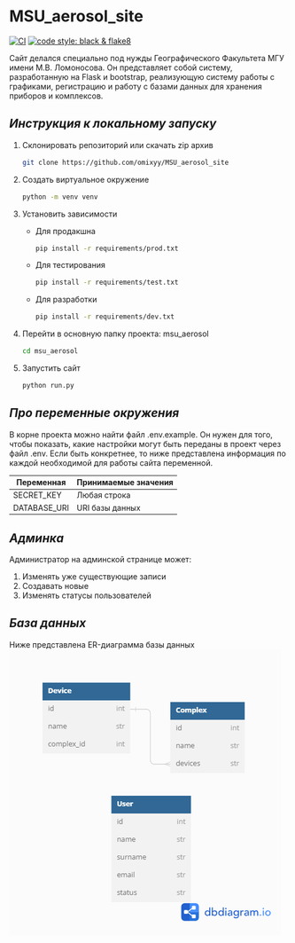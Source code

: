 # MSU_aerosol_site

[![CI](https://github.com/omixyy/MSU_aerosol_site/actions/workflows/python-package.yml/badge.svg)](https://github.com/omixyy/MSU_aerosol_site/actions/workflows/python-package.yml)
[![code style: black & flake8](https://img.shields.io/badge/code%20style-black%20%7C%20flake8-blue.svg)](https://github.com/psf/black)

Сайт делался специально под нужды Географического Факультета МГУ имени М.В. Ломоносова. Он представляет собой систему, разработанную на Flask и bootstrap, реализующую систему работы с графиками, регистрацию и работу с базами данных для хранения приборов и комплексов.

## *Инструкция к локальному запуску*

1) Склонировать репозиторий или скачать zip архив

    ```bash
    git clone https://github.com/omixyy/MSU_aerosol_site
    ```

2) Создать виртуальное окружение

    ```bash
    python -m venv venv
    ```

3) Установить зависимости

    - Для продакшна

        ```bash
        pip install -r requirements/prod.txt
        ```

    - Для тестирования

        ```bash
        pip install -r requirements/test.txt
        ```

    - Для разработки

        ```bash
        pip install -r requirements/dev.txt
        ```

4) Перейти в основную папку проекта: msu_aerosol

    ```bash
    cd msu_aerosol
    ```

5) Запустить сайт

    ```bash
    python run.py
    ```

## *Про переменные окружения*

В корне проекта можно найти файл .env.example. Он нужен для того, чтобы показать, какие настройки могут быть переданы в проект через файл .env. Если быть конкретнее, то ниже представлена информация по каждой необходимой для работы сайта переменной.

|Переменная|Принимаемые значения|
|-|-|
|SECRET_KEY|Любая строка|
|DATABASE_URI|URI базы данных|

## *Админка*

Администратор на админской странице может:

1) Изменять уже существующие записи
2) Создавать новые
3) Изменять статусы пользователей

## *База данных*

Ниже представлена ER-диаграмма базы данных
![alt text](ER.png)
